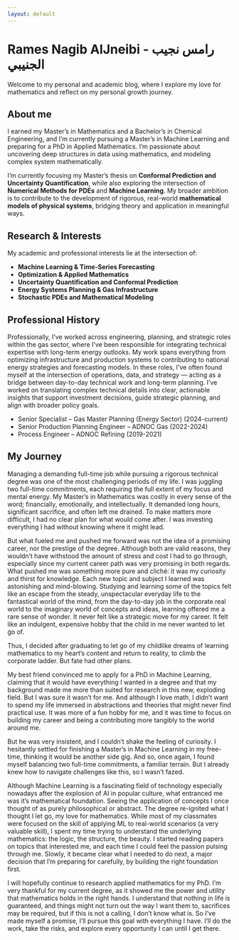 ```yaml
---
layout: default
---
```


# Rames Nagib AlJneibi - رامس نجيب الجنيبي

Welcome to my personal and academic blog, where I explore my love for mathematics and reflect on my personal growth journey. 

## About me

I earned my Master’s in Mathematics and a Bachelor’s in Chemical Engineering, and I’m currently pursuing a Master’s in Machine Learning and preparing for a PhD in Applied Mathematics. I’m passionate about uncovering deep structures in data using mathematics, and modeling complex system mathematically. 

I’m currently focusing my Master’s thesis on **Conformal Prediction and Uncertainty Quantification**, while also exploring the intersection of **Numerical Methods for PDEs** and **Machine Learning**.  My broader ambition is to contribute to the development of rigorous, real-world **mathematical models of physical systems**, bridging theory and application in meaningful ways.

## Research & Interests

My academic and professional interests lie at the intersection of:

- **Machine Learning & Time-Series Forecasting**  
- **Optimization & Applied Mathematics**  
- **Uncertainty Quantification and Conformal Prediction**  
- **Energy Systems Planning & Gas Infrastructure**  
- **Stochastic PDEs and Mathematical Modeling**


## Professional History

Professionally, I’ve worked across engineering, planning, and strategic roles within the gas sector, where I’ve been responsible for integrating technical expertise with long-term energy outlooks. My work spans everything from optimizing infrastructure and production systems to contributing to national energy strategies and forecasting models. 
In these roles, I’ve often found myself at the intersection of operations, data, and strategy — acting as a bridge between day-to-day technical work and long-term planning. I’ve worked on translating complex technical details into clear, actionable insights that support investment decisions, guide strategic planning, and align with broader policy goals. 



- Senior Specialist – Gas Master Planning (Energy Sector) (2024-current)
- Senior Production Planning Engineer – ADNOC Gas (2022-2024)
- Process Engineer – ADNOC Refining (2019-2021)


## My  Journey

Managing a demanding full-time job while pursuing a rigorous technical degree was one of the most challenging periods of my life. I was juggling two full-time commitments, each requiring the full extent of my focus and mental energy. My Master’s in Mathematics was costly in every sense of the word; financially, emotionally, and intellectually. It demanded long hours, significant sacrifice, and often left me drained. To make matters more difficult, I had no clear plan for what would come after. I was investing everything I had without knowing where it might lead.

But what fueled me and pushed me forward was not the idea of a promising career, nor the prestige of the degree. Although both are valid reasons, they wouldn’t have withstood the amount of stress and cost I had to go through, especially since my current career path was very promising in both regards. What pushed me was something more pure and cliché: it was my curiosity and thirst for knowledge. Each new topic and subject I learned was astonishing and mind-blowing. Studying and learning some of the topics felt like an escape from the steady, unspectacular everyday life to the fantastical world of the mind, from the day-to-day job in the corporate real world to the imaginary world of concepts and ideas, learning offered me a rare sense of wonder. It never felt like a strategic move for my career. It felt like an indulgent, expensive hobby that the child in me never wanted to let go of. 

Thus, I decided after graduating to let go of my childlike dreams of learning mathematics to my heart’s content and return to reality, to climb the corporate ladder. But fate had other plans.

My best friend convinced me to apply for a PhD in Machine Learning, claiming that it would have everything I wanted in a degree and that my background made me more than suited for research in this new, exploding field. But I was sure it wasn’t for me. And although I love math, I didn’t want to spend my life immersed in abstractions and theories that might never find practical use. It was more of a fun hobby for me, and it was time to focus on building my career and being a contributing more tangibly to the world around me.
 
 But he was very insistent, and I couldn’t shake the feeling of curiosity. I hesitantly settled for finishing a Master’s in Machine Learning in my free-time, thinking it would be another side gig. And so, once again, I found myself balancing two full-time commitments, a familiar terrain. But I already knew how to navigate challenges like this, so I wasn’t fazed.

Although Machine Learning is a fascinating field of technology especially nowadays after the explosion of AI in popular culture, what entranced me was it’s mathematical foundation. Seeing the application of concepts I once thought of as purely philosophical or abstract. The degree re-ignited what I thought I let go, my love for mathematics. While most of my classmates were focused on the skill of applying ML to real-world scenarios (a very valuable skill), I spent my time trying to understand the underlying mathematics: the logic, the structure, the beauty. I started reading papers on topics that interested me, and each time I could feel the passion pulsing through me. Slowly, it became clear what I needed to do next, a major decision that I’m preparing for carefully, by building the right foundation first.

I will hopefully continue to research applied mathematics for my PhD. I’m very thankful for my current degree, as it showed me the power and utility that mathematics holds in the right hands. I understand that nothing in life is guaranteed, and things might not turn out the way I want them to, sacrifices may be required, but if this is not a calling, I don’t know what is. So I’ve made myself a promise, I’ll pursue this goal with everything I have. I’ll do the work, take the risks, and explore every opportunity I can until I get there.
